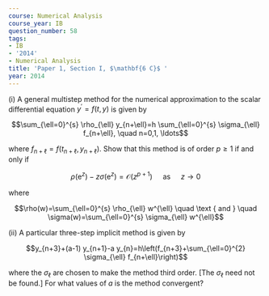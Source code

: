 ```yaml
---
course: Numerical Analysis
course_year: IB
question_number: 58
tags:
- IB
- '2014'
- Numerical Analysis
title: 'Paper 1, Section I, $\mathbf{6 C}$ '
year: 2014
---
```




(i) A general multistep method for the numerical approximation to the scalar differential equation $y^{\prime}=f(t, y)$ is given by

$$\sum_{\ell=0}^{s} \rho_{\ell} y_{n+\ell}=h \sum_{\ell=0}^{s} \sigma_{\ell} f_{n+\ell}, \quad n=0,1, \ldots$$

where $f_{n+\ell}=f\left(t_{n+\ell}, y_{n+\ell}\right)$. Show that this method is of order $p \geqslant 1$ if and only if

$$\rho\left(\mathrm{e}^{z}\right)-z \sigma\left(\mathrm{e}^{z}\right)=\mathcal{O}\left(z^{p+1}\right) \quad \text { as } \quad z \rightarrow 0$$

where

$$\rho(w)=\sum_{\ell=0}^{s} \rho_{\ell} w^{\ell} \quad \text { and } \quad \sigma(w)=\sum_{\ell=0}^{s} \sigma_{\ell} w^{\ell}$$

(ii) A particular three-step implicit method is given by

$$y_{n+3}+(a-1) y_{n+1}-a y_{n}=h\left(f_{n+3}+\sum_{\ell=0}^{2} \sigma_{\ell} f_{n+\ell}\right)$$

where the $\sigma_{\ell}$ are chosen to make the method third order. [The $\sigma_{\ell}$ need not be found.] For what values of $a$ is the method convergent?